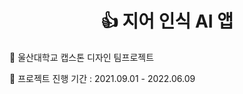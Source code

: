 <h1 align="center">
    👍 지어 인식 AI 앱 
</h1>

🌟 울산대학교 캡스톤 디자인 팀프로젝트

🌟 프로젝트 진행 기간 : 2021.09.01 - 2022.06.09


